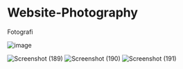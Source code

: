 # Website-Photography
Fotografi

![image](https://user-images.githubusercontent.com/93855944/158050221-2a6aebb1-299d-4da5-a6f8-b119a872f865.jpg)




![Screenshot (189)](https://user-images.githubusercontent.com/93855944/158050398-3dcf16c6-2870-48bd-8d1d-d92a717b813c.jpg)
![Screenshot (190)](https://user-images.githubusercontent.com/93855944/158050399-b8a21c51-6c4d-4df0-ad27-074f01ec7152.jpg)
![Screenshot (191)](https://user-images.githubusercontent.com/93855944/158050401-9f0c27ec-8360-408f-9dfb-baeb683ab40f.jpg)

